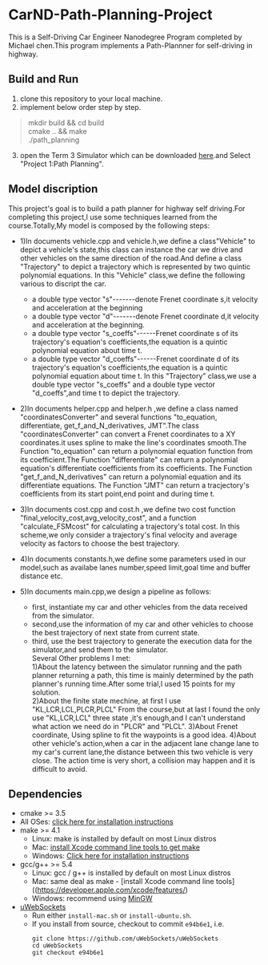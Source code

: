 # CarND-Path-Planning-Project
This is a Self-Driving Car Engineer Nanodegree Program completed by Michael chen.This program implements a Path-Plannner for self-driving in highway.

## Build and Run

1. clone this repository to your local machine.
2. implement below order step by step.  
>  mkdir build && cd build  
>  cmake .. && make  
>  ./path_planning   

3. open the Term 3 Simulator which can be downloaded [here](https://github.com/udacity/self-driving-car-sim/releases).and Select "Project 1:Path Planning".


## Model discription
This project's goal is to build a path planner for highway self driving.For completing this project,I use some techniques learned from the course.Totally,My model is composed by the following steps:
* 1)In documents vehicle.cpp and vehicle.h,we define a class"Vehicle" to depict a vehicle's state,this class can instance the car we drive and other vehicles on the same direction of the road.And define a class "Trajectory" to depict a trajectory which is represented by two quintic polynomial equations.
In this "Vehicle" class,we define the following various to discript the car.
  * a double type vector "s"-------denote Frenet coordinate s,it velocity and acceleration at the beginning
  * a double type  vector "d"-------denote Frenet coordinate d,it velocity and acceleration at the beginning. 
  * a double type vector "s_coeffs"------Frenet coordinate s of its trajectory's equation's coefficients,the equation is a quintic polynomial equation about time t. 
  * a double type vector "d_coeffs"------Frenet coordinate d of its trajectory's equation's coefficients,the equation is a quintic polynomial equation about time t.
In this "Trajectory" class,we use a double type vector "s_coeffs" and a double type vector "d_coeffs",and time t to depict the trajectory.
* 2)In documents helper.cpp and helper.h ,we define a class named "coordinatesConverter" and several functions "to_equation, differentiate, get_f_and_N_derivatives, JMT".The class "coordinatesConverter" can convert a Frenet coordinates to a XY coordinates.it uses spline to make the line's coordinates smooth.The Function "to_equation" can return a polynomial equation function from its coefficient.The Function "differentiate" can return a polynomial equation's differentiate coefficients from its coefficients. The Function "get_f_and_N_derivatives" can 
return a polynomial equation and its differentiate equations. The Function "JMT" can return a tracjectory's coefficients from its start point,end point and during time t.

* 3)In documents cost.cpp and cost.h ,we define two cost function "final_velocity_cost,avg_velocity_cost", and a function "calculate_FSMcost" for calculating a trajectory's total cost. In this scheme,we only consider a trajectory's final velocity and average velocity as factors to choose the best trajectory.
* 4)In documents constants.h,we define some parameters used in our model,such as availabe lanes number,speed limit,goal time and buffer distance etc.
* 5)In documents main.cpp,we design a pipeline as follows:
  * first, instantiate my car and other vehicles from the data received from the simulator.
  * second,use the information of my car and other vehicles to choose the best trajectory of next state from current state.
  * third, use the best trajectory to generate the execution data for the simulator,and send them to the simulator.  
Several Other problems I met:  
1)About the latency between the simulator running and the path planner returning a path, this time is mainly determined by the path planner's running time.After some trial,I used 15 points for my solution.  
2)About the finite state mechine, at first I use "KL,LCR,LCL,PLCR,PLCL" From the course,but at last I found the only use "KL,LCR,LCL" three state ,it's enough,and I can't understand what action we need do in "PLCR" and "PLCL".
3)About Frenet coordinate, Using spline to fit the waypoints is a good idea.
4)About other vehicle's action,when a car in the adjacent lane change lane to my car's current lane,the distance between this two vehicle is very close. The action time is very short, a collision may happen and it is difficult to avoid.  



## Dependencies

* cmake >= 3.5
 * All OSes: [click here for installation instructions](https://cmake.org/install/)
* make >= 4.1
  * Linux: make is installed by default on most Linux distros
  * Mac: [install Xcode command line tools to get make](https://developer.apple.com/xcode/features/)
  * Windows: [Click here for installation instructions](http://gnuwin32.sourceforge.net/packages/make.htm)
* gcc/g++ >= 5.4
  * Linux: gcc / g++ is installed by default on most Linux distros
  * Mac: same deal as make - [install Xcode command line tools]((https://developer.apple.com/xcode/features/)
  * Windows: recommend using [MinGW](http://www.mingw.org/)
* [uWebSockets](https://github.com/uWebSockets/uWebSockets)
  * Run either `install-mac.sh` or `install-ubuntu.sh`.
  * If you install from source, checkout to commit `e94b6e1`, i.e.
    ```
    git clone https://github.com/uWebSockets/uWebSockets 
    cd uWebSockets
    git checkout e94b6e1
    ```

